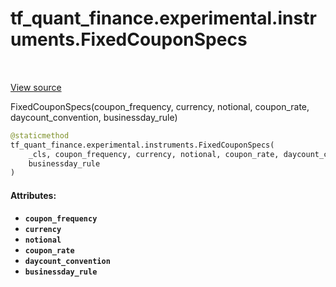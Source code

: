 <!--
This file is generated by a tool. Do not edit directly.
For open-source contributions the docs will be updated automatically.
-->


<div itemscope itemtype="http://developers.google.com/ReferenceObject">
<meta itemprop="name" content="tf_quant_finance.experimental.instruments.FixedCouponSpecs" />
<meta itemprop="path" content="Stable" />
<meta itemprop="property" content="__new__"/>
</div>

# tf_quant_finance.experimental.instruments.FixedCouponSpecs

<!-- Insert buttons and diff -->

<table class="tfo-notebook-buttons tfo-api" align="left">
</table>

<a target="_blank" href="https://github.com/google/tf-quant-finance/blob/master/tf_quant_finance/experimental/instruments/rates_common.py">View source</a>



FixedCouponSpecs(coupon_frequency, currency, notional, coupon_rate, daycount_convention, businessday_rule)

```python
@staticmethod
tf_quant_finance.experimental.instruments.FixedCouponSpecs(
    _cls, coupon_frequency, currency, notional, coupon_rate, daycount_convention,
    businessday_rule
)
```



<!-- Placeholder for "Used in" -->


#### Attributes:

* <b>`coupon_frequency`</b>
* <b>`currency`</b>
* <b>`notional`</b>
* <b>`coupon_rate`</b>
* <b>`daycount_convention`</b>
* <b>`businessday_rule`</b>



